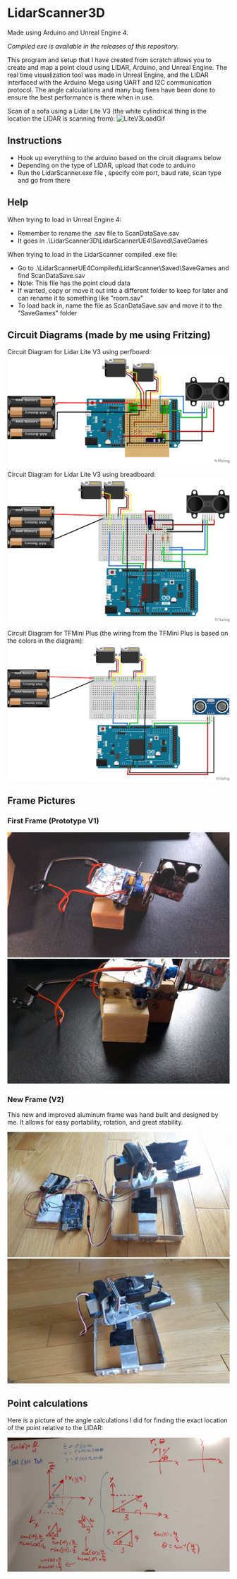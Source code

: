 # LidarScanner3D
Made using Arduino and Unreal Engine 4.

*Compiled exe is available in the releases of this repository.*

This program and setup that I have created from scratch allows you to create and map a point cloud using LIDAR, Arduino, and Unreal Engine. The real time visualization tool was made in Unreal Engine, and the LIDAR interfaced with the Arduino Mega using UART and I2C communication protocol. The angle calculations and many bug fixes have been done to ensure the best performance is there when in use.

Scan of a sofa using a Lidar Lite V3 (the white cylindrical thing is the location the LIDAR is scanning from):
![LiteV3LoadGif](./Pics/LiteV3LoadGif.gif)

## Instructions
- Hook up everything to the arduino based on the ciruit diagrams below
- Depending on the type of LIDAR, upload that code to arduino
- Run the LidarScanner.exe file , specify com port, baud rate, scan type and go from there

## Help
When trying to load in Unreal Engine 4:
- Remember to rename the .sav file to ScanDataSave.sav
- It goes in .\LidarScanner3D\LidarScannerUE4\Saved\SaveGames

When trying to load in the LidarScanner compiled .exe file:
- Go to .\LidarScannerUE4Compiled\LidarScanner\Saved\SaveGames and find ScanDataSave.sav
- Note: This file has the point cloud data
- If wanted, copy or move it out into a different folder to keep for later and can rename it to something like "room.sav"
- To load back in, name the file as ScanDataSave.sav and move it to the "SaveGames" folder

## Circuit Diagrams (made by me using Fritzing)
Circuit Diagram for Lidar Lite V3 using perfboard:
![ArduinoLidarLiteV3PerfboardDiagram](./Pics/ArduinoLidarLiteV3PerfboardDiagram.png )

Circuit Diagram for Lidar Lite V3 using breadboard:
![ArduinoLidarLiteV3Diagram](./Pics/ArduinoLidarLiteV3Diagram.png)

Circuit Diagram for TFMini Plus (the wiring from the TFMini Plus is based on the colors in the diagram):
![ArduinoLidarTFMiniDiagram](./Pics/ArduinoLidarTFMiniDiagram.png)

## Frame Pictures
### First Frame (Prototype V1)
![LidarScannerPic4](./Pics/LidarScannerPic4.jpg)
![LidarScannerPic3](./Pics/LidarScannerPic3.jpg)

### New Frame (V2)
This new and improved aluminum frame was hand built and designed by me. It allows for easy portability, rotation, and great stability.

![LidarScannerPic1](./Pics/LidarScannerPic1.jpg)
![LidarScannerPic2](./Pics/LidarScannerPic2.jpg)

## Point calculations
Here is a picture of the angle calculations I did for finding the exact location of the point relative to the LIDAR:

![PointCalculation](./Pics/PointCalculation.jpg)
